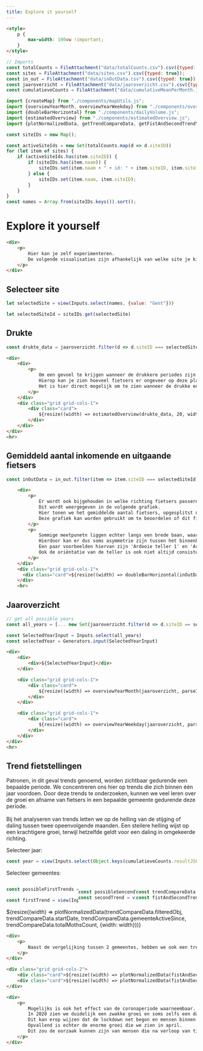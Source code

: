 ```yaml
---
title: Explore it yourself
---
```


```html
<style>
    p {
        max-width: 100vw !important;
    }
</style>
```

```js
// Imports
const totalCounts = FileAttachment("data/totalCounts.csv").csv({typed: true});
const sites = FileAttachment("data/sites.csv").csv({typed: true});
const in_out = FileAttachment("data/inOutData.csv").csv({typed: true});
const jaaroverzicht = FileAttachment("data/jaaroverzicht.csv").csv({typed: true});
const cumulatieveCounts = FileAttachment("data/cumulativeMeanPerMonth.json").json();

import {createMap} from "./components/mapUtils.js";
import {overviewYearMonth, overviewYearWeekday} from "./components/overviewYear.js";
import {doubleBarHorizontal} from "./components/dailyVolume.js";
import {estimatedOverview} from "./components/estimatedOverview.js";
import {plotNormalizedData, getTrendCompareData, getFistAndSecondTrendYears} from './components/historyPlot.js';
```

```js
const siteIDs = new Map();

const activeSiteIds = new Set(totalCounts.map(d => d.siteID))
for (let item of sites) {
    if (activeSiteIds.has(item.siteID)) {
        if (siteIDs.has(item.naam)) {
            siteIDs.set(item.naam + " + id: " + item.siteID, item.siteID);
        } else {
            siteIDs.set(item.naam, item.siteID);
        }
    }
}
const names = Array.from(siteIDs.keys()).sort();
```

# Explore it yourself
```html
<div>
    <p>
        Hier kan je zelf experimenteren. 
        De volgende visualisaties zijn afhankelijk van welke site je kiest.
    </p>
</div>
```

## Selecteer site
```js
let selectedSite = view(Inputs.select(names, {value: "Gent"}))
```
```js
let selectedSiteId = siteIDs.get(selectedSite)
```

## Drukte

```js
const drukte_data = jaaroverzicht.filter(d => d.siteID === selectedSiteId).sort((a,b) => new Date(b.datum) - new Date(a.datum))
```

```html
<div>
    <div>
        <p>
            Om een gevoel te krijgen wanneer de drukkere periodes zijn aan een gegeven tellingespunt, hebben we volgende grafiek gemaakt.
            Hierop kan je zien hoeveel fietsers er ongeveer op deze plaats passeren op een bepaalde periode.
            Het is hier direct mogelijk om te zien wanneer de drukke en rustigere periodes zijn.
        </p>
    </div>
    <div class="grid grid-cols-1">
        <div class="card">
            ${resize((width) => estimatedOverview(drukte_data, 20, width))}
        </div>
    </div>
</div>
<hr>
```

## Gemiddeld aantal inkomende en uitgaande fietsers

```js
const inOutData = in_out.filter(item => item.siteID === selectedSiteId).sort((a, b) => new Date(a.timeframe) > new Date(b.timeframe))
```

```html
    <div>
        <p>
            Er wordt ook bijgehouden in welke richting fietsers passeren langs een telpunt.
            Dit wordt weergegeven in de volgende grafiek.
            Hier tonen we het gemiddelde aantal fietsers, opgesplitst naar de richting waarin ze fietsen.
            Deze grafiek kan worden gebruikt om te beoordelen of dit fietspad voornamelijk wordt gebruikt tijdens de ochtend- en avondspits.
        </p>
        <p>
            Sommige meetpunetn liggen echter langs een brede baan, waardoor ze gesplitst zijn.
            Hierdoor kan er dus soms asymmetrie zijn tussen het binnenkomende en uitgaande verkeer.
            Een paar voorbeelden hiervan zijn 'Ardooie teller 1' en 'Ardooie teller 2'.
            Ook de oriëntatie van de teller is ook niet altijd consistent zoals bijvoorbeeld bij 'Brasschaat 2' en 'Brasschaat 1'
        </p>
    </div>
    <div class="grid grid-cols-1">
      <div class="card">${resize((width) => doubleBarHorizontal(inOutData, {width}))}</div>
    </div>
    <hr>
```

## Jaaroverzicht

```js
// get all possible years
const all_years = [... new Set(jaaroverzicht.filter(d => d.siteID == selectedSiteId).map(d => new Date(d.datum).getFullYear().toString()))]

const SelectedYearInput = Inputs.select(all_years)
const selectedYear = Generators.input(SelectedYearInput)
```

```html
<div>
    <div>
        <div>${SelectedYearInput}</div>
    </div>

    <div class="grid grid-cols-1">
        <div class="card">
            ${resize((width) => overviewYearMonth(jaaroverzicht, parseInt(selectedYear), parseInt(selectedSiteId), width))}
        </div>
    </div>

    <div class="grid grid-cols-1">
        <div class="card">
            ${resize((width) => overviewYearWeekday(jaaroverzicht, parseInt(selectedSiteId), width))}
        </div>
    </div>
</div>
<hr>

```


## Trend fietstellingen

<div>Patronen, in dit geval trends genoemd, worden zichtbaar gedurende een bepaalde periode. We concentreren ons hier op trends die zich binnen één jaar voordoen. Door deze trends te onderzoeken, kunnen we veel leren over de groei en afname van fietsers in een bepaalde gemeente gedurende deze periode.</div>
<br/>
<div>Bij het analyseren van trends letten we op de helling van de stijging of daling tussen twee opeenvolgende maanden. Een steilere helling wijst op een krachtigere groei, terwijl hetzelfde geldt voor een daling in omgekeerde richting.</div>

<label>Selecteer jaar:</label>
```js
const year = view(Inputs.select(Object.keys(cumulatieveCounts.resultJSON), {value: Object.keys(cumulatieveCounts.resultJSON)[0]}))
```
<label>Selecteer gemeentes:</label>
<div style="display: flex; justify-content: space-between; align-items: center;">


```js
const possibleFirstTrends = Object.keys(cumulatieveCounts.resultJSON[year].normalizedSiteCumulativeCountsGemeente).sort()

const firstTrend = view(Inputs.select(possibleFirstTrends), {value: possibleFirstTrends[0]})
```

```js
const possibleSencondTrends = possibleFirstTrends.filter(gemeente => gemeente !== firstTrend)
const secondTrend = view(Inputs.select(possibleSencondTrends), {value: possibleSencondTrends[0]})
```

```js
const trendCompareData = getTrendCompareData(cumulatieveCounts, year, firstTrend, secondTrend);
const fistAndSecondTrendYears = getFistAndSecondTrendYears(cumulatieveCounts, firstTrend, secondTrend)
```

</div>
    <div class="grid grid-cols-1">
      <div class="card">${resize((width) => plotNormalizedData(trendCompareData.filteredObj, trendCompareData.startDate, trendCompareData.gemeenteActiveSince, trendCompareData.totalMothsCount, {width: width}))}</div>
    </div>

```html
<div>
    <p>
        Naast de vergelijking tussen 2 gemeentes, hebben we ook een trend die eenzelfde gemeente vergelijkt door de jaren heen.
    </p>
</div>

<div class="grid grid-cols-2">
    <div class="card">${resize((width) => plotNormalizedData(fistAndSecondTrendYears.firstTrendsYears, trendCompareData.startDate, trendCompareData.gemeenteActiveSince, fistAndSecondTrendYears.totalMothsCount, {width: width}, fistAndSecondTrendYears.firstTrendActiveSince, fistAndSecondTrendYears.minY, fistAndSecondTrendYears.maxY))}</div>
    <div class="card">${resize((width) => plotNormalizedData(fistAndSecondTrendYears.secondTrendsYears, trendCompareData.startDate, trendCompareData.gemeenteActiveSince, fistAndSecondTrendYears.totalMothsCount, {width: width}, fistAndSecondTrendYears.secondTrendActiveSince, fistAndSecondTrendYears.minY, fistAndSecondTrendYears.maxY))}</div>
</div>

<div>
    <p>
        Mogelijks is ook het effect van de coronaperiode waarneembaar.
        In 2020 zien we duidelijk een zwakke groei en soms zelfs een daling in maart. 
        Dit kan erop wijzen dat de lockdown net begon en mensen binnen bleven. 
        Opvallend is echter de enorme groei die we zien in april. 
        Dit zou de oorzaak kunnen zijn van mensen die na verloop van tijd in lockdown veel zijn gaan fietsen.
    </p>
</div>
```

